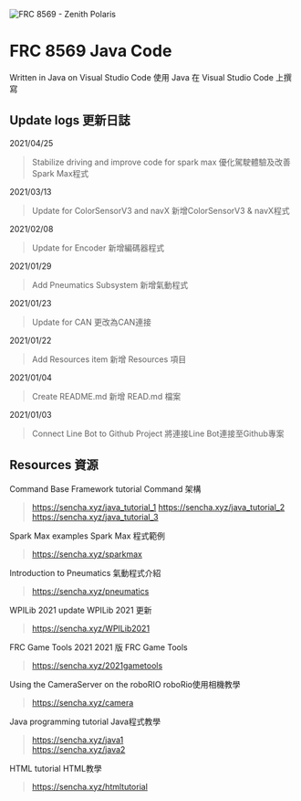 ![FRC 8569 - Zenith Polaris](https://i.imgur.com/ZCfge8I.png)

# FRC 8569 Java Code

Written in Java on Visual Studio Code   使用 Java 在 Visual Studio Code 上撰寫

## Update logs   更新日誌

2021/04/25
> Stabilize driving and improve code for spark max 優化駕駛體驗及改善Spark Max程式

2021/03/13
> Update for ColorSensorV3 and navX   新增ColorSensorV3 & navX程式

2021/02/08
> Update for Encoder   新增編碼器程式

2021/01/29
> Add Pneumatics Subsystem   新增氣動程式

2021/01/23
> Update for CAN   更改為CAN連接

2021/01/22
> Add Resources item   新增 Resources 項目

2021/01/04
> Create README.md   新增 READ.md 檔案

2021/01/03
> Connect Line Bot to Github Project   將連接Line Bot連接至Github專案

## Resources   資源

Command Base Framework tutorial   Command 架構
> https://sencha.xyz/java_tutorial_1
>  https://sencha.xyz/java_tutorial_2
>   https://sencha.xyz/java_tutorial_3

Spark Max examples   Spark Max 程式範例
> https://sencha.xyz/sparkmax

Introduction to Pneumatics   氣動程式介紹
> https://sencha.xyz/pneumatics

WPILib 2021 update   WPILib 2021 更新
> https://sencha.xyz/WPILib2021

FRC Game Tools 2021   2021 版 FRC Game Tools
> https://sencha.xyz/2021gametools

Using the CameraServer on the roboRIO   roboRio使用相機教學
> https://sencha.xyz/camera

Java programming tutorial   Java程式教學
> https://sencha.xyz/java1  
> https://sencha.xyz/java2

HTML tutorial   HTML教學
> https://sencha.xyz/htmltutorial


